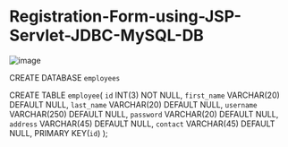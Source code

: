 # Registration-Form-using-JSP-Servlet-JDBC-MySQL-DB

![image](https://user-images.githubusercontent.com/87275026/176404147-32a09550-aaf2-4167-ae48-23c0b23a44bb.png)


CREATE DATABASE `employees`

CREATE TABLE `employee`(
	`id` INT(3) NOT NULL,
    `first_name` VARCHAR(20) DEFAULT NULL,
    `last_name` VARCHAR(20) DEFAULT NULL,
    `username` VARCHAR(250) DEFAULT NULL,
    `password` VARCHAR(20) DEFAULT NULL,
    `address` VARCHAR(45) DEFAULT NULL,
    `contact` VARCHAR(45) DEFAULT NULL,
     PRIMARY KEY(`id`)
);

